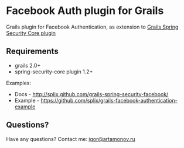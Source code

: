 Facebook Auth plugin for Grails
===============================

Grails plugin for Facebook Authentication, as extension to [Grails Spring Security Core plugin](http://www.grails.org/plugin/spring-security-core)

Requirements
------------

 * grails 2.0+
 * spring-security-core plugin 1.2+

Examples:

  * Docs - http://splix.github.com/grails-spring-security-facebook/
  * Example - https://github.com/splix/grails-facebook-authentication-example

Questions?
----------

Have any questions? Contact me: igor@artamonov.ru
